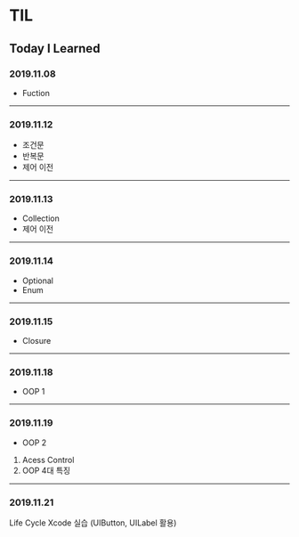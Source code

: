 # TIL
## Today I Learned


### 2019.11.08

- Fuction
------------------------
### 2019.11.12

- 조건문
- 반복문
- 제어 이전
------------------------
### 2019.11.13

- Collection
- 제어 이전
------------------------
### 2019.11.14

- Optional
- Enum
------------------------
### 2019.11.15

- Closure
------------------------
### 2019.11.18

- OOP 1
-----------------------
### 2019.11.19

- OOP 2 
1. Acess Control
2. OOP 4대 특징
-----------------------
### 2019.11.21
Life Cycle
Xcode 실습 (UIButton, UILabel 활용)


